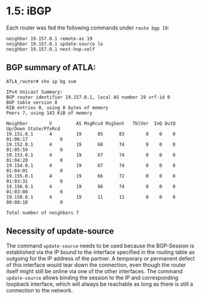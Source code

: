 # 1.5: iBGP

Each router was fed the following commands under `route bgp 19`:

```
neighbor 19.157.0.1 remote-as 19
neighbor 19.157.0.1 update-source lo
neighbor 19.157.0.1 next-hop-self
```



## BGP summary of ATLA:
``` console
ATLA_router# sho ip bg sum

IPv4 Unicast Summary:
BGP router identifier 19.157.0.1, local AS number 19 vrf-id 0
BGP table version 0
RIB entries 0, using 0 bytes of memory
Peers 7, using 143 KiB of memory

Neighbor        V         AS MsgRcvd MsgSent   TblVer  InQ OutQ  Up/Down State/PfxRcd
19.151.0.1      4         19      85      83        0    0    0 01:06:17            0
19.152.0.1      4         19      68      74        0    0    0 01:05:59            0
19.153.0.1      4         19      67      74        0    0    0 01:04:28            0
19.154.0.1      4         19      67      74        0    0    0 01:04:01            0
19.155.0.1      4         19      66      72        0    0    0 01:03:31            0
19.156.0.1      4         19      66      74        0    0    0 01:03:08            0
19.158.0.1      4         19      11      11        0    0    0 00:08:18            0

Total number of neighbors 7
```

## Necessity of update-source 
The command `update-source` needs to be used because the BGP-Session is established via the IP bound to the interface specified in the routing table as outgoing for the IP address of the partner. A temporary or permanent defect of this interface would tear down the connection, even though the router itself might still be online via one of the other interfaces. The command `update-source` allows binding the session to the IP and corresponding loopback interface, which will always be reachable as long as there is still a connection to the network.